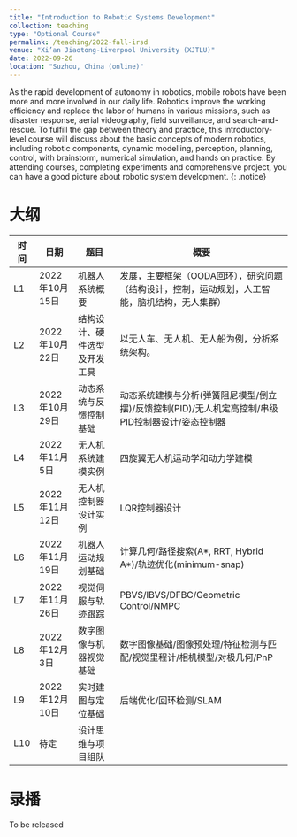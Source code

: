 ```yaml
---
title: "Introduction to Robotic Systems Development"
collection: teaching
type: "Optional Course"
permalink: /teaching/2022-fall-irsd
venue: "Xi’an Jiaotong-Liverpool University (XJTLU)"
date: 2022-09-26
location: "Suzhou, China (online)"
---
```



As the rapid development of autonomy in robotics, mobile robots have been more and more involved in our daily life. Robotics improve the working efficiency and replace the labor of humans in various missions, such as disaster response, aerial videography, field surveillance, and search-and-rescue. To fulfill the gap between theory and practice, this introductory-level course will discuss about the basic concepts of modern robotics, including robotic components, dynamic modelling, perception, planning, control, with brainstorm, numerical simulation, and hands on practice. By attending courses, completing experiments and comprehensive project, you can have a good picture about robotic system development.
{: .notice}

大纲
======

| 时间 | 日期           | 题目                         | 概要                                                                                              |
|------|----------------|------------------------------|---------------------------------------------------------------------------------------------------|
| L1   | 2022年10月15日 | 机器人系统概要               | 发展，主要框架（OODA回环），研究问题（结构设计，控制，运动规划，人工智能，脑机结构，无人集群）    |
| L2   | 2022年10月22日 | 结构设计、硬件选型及开发工具 | 以无人车、无人机、无人船为例，分析系统架构。                                                      |
| L3   | 2022年10月29日 | 动态系统与反馈控制基础       | 动态系统建模与分析(弹簧阻尼模型/倒立摆)/反馈控制(PID)/无人机定高控制/串级PID控制器设计/姿态控制器 |
| L4   | 2022年11月5日  | 无人机系统建模实例           | 四旋翼无人机运动学和动力学建模                                                                    |
| L5   | 2022年11月12日 | 无人机控制器设计实例         | LQR控制器设计                                                                                     |
| L6   | 2022年11月19日 | 机器人运动规划基础           | 计算几何/路径搜索(A*, RRT, Hybrid A*)/轨迹优化(minimum-snap)                                      |
| L7   | 2022年11月26日 | 视觉伺服与轨迹跟踪           | PBVS/IBVS/DFBC/Geometric Control/NMPC                                                             |
| L8   | 2022年12月3日  | 数字图像与机器视觉基础       | 数字图像基础/图像预处理/特征检测与匹配/视觉里程计/相机模型/对极几何/PnP                           |
| L9   | 2022年12月10日 | 实时建图与定位基础           | 后端优化/回环检测/SLAM                                                                            |
| L10  | 待定           | 设计思维与项目组队           |                                                                                                   |

录播
======

To be released
